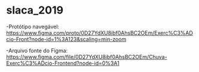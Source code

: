 # slaca_2019

-Protótipo navegável: https://www.figma.com/proto/0D27YdXU8ibf0AhsBC2OEm/Exerc%C3%ADcio-Front?node-id=1%3A123&scaling=min-zoom

-Arquivo fonte do Figma: https://www.figma.com/file/0D27YdXU8ibf0AhsBC2OEm/Chuva-Exerc%C3%ADcio-Frontend?node-id=0%3A1
